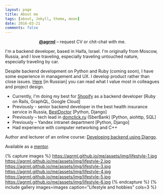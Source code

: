 ```yaml
---
layout: page
title: About me
tags: [about, Jekyll, theme, moon]
date: 2016-03-21
comments: false
---
```


<center><a href="https://t.me/agrml"><b>@agrml</b></a> – request CV or chit-chat with me.</center>


I'm a backend developer, based in Haifa, Israel. I'm originally from Moscow, Russia, and I love traveling, especially traveling untouched nature, especially traveling by car. 

Despite backend development on Python and Ruby (coming soon), I have some experience in management and UX. I develop product rather than close issues. [Here](https://agrml.medium.com/%D0%B1%D1%8B%D1%82%D1%8C-%D0%BF%D1%80%D0%BE%D0%B3%D1%80%D0%B0%D0%BC%D0%BC%D0%B8%D1%81%D1%82%D0%BE%D0%BC-dc10d1781661) [in Russian] you can read what I value most in colleagues and project design.
* Currently, I'm doing my best for [Shopify](https://shopify.com) as a backend developer [Ruby on Rails, GraphQL, Google Cloud]
* Previously - senior backend developer in the best health insurance service in Russia, [BestDoctor](https://bestdoctor.ru) [Python, Django]
* Previously – tech lead in [domclick.ru](https://domclick.ru) (SberBank) [Python, aiohttp, SQL] 
* Previously – Yandex intranet department [Python, Django]
* Had experience with computer networking and C++

Author and lecturer of an online course: [Developing backend using Django](https://agrml.github.io/me/assets/files/course-structure.pdf).

Available as a [mentor](https://solvery.io/mentor/agrml).

{% capture images %}
	https://agrml.github.io/me/assets/img/lifestyle-1.jpg
	https://agrml.github.io/me/assets/img/lifestyle-2.jpg
	https://agrml.github.io/me/assets/img/lifestyle-3.jpg
	https://agrml.github.io/me/assets/img/lifestyle-4.jpg
	https://agrml.github.io/me/assets/img/lifestyle-5.jpg
	https://agrml.github.io/me/assets/img/lifestyle-6.jpg
{% endcapture %}
{% include gallery images=images caption="Lifestyle and hobbies" cols=3 %}

